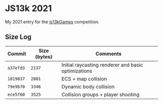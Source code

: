 # JS13k 2021

My 2021 entry for the [js13kGames](https://js13kgames.com) competition.

## Size Log

|Commit|Size (bytes)|Comments|
|------|------------|--------|
|`a37efd3`|`2137`|Initial raycasting renderer and basic optimizations|
|`1019837`|`2801`|ECS + map collision|
|`79e9b70`|`3346`|Dynamic body collision|
|`ece5f60`|`3525`|Collision groups + player shooting|
